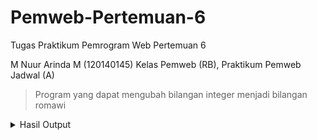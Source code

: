 # Pemweb-Pertemuan-6
Tugas Praktikum Pemrogram Web Pertemuan 6

M Nuur Arinda M (120140145)
Kelas Pemweb (RB), Praktikum Pemweb Jadwal (A)

> Program yang dapat mengubah bilangan integer menjadi bilangan romawi

<details>
<summary>Hasil Output</summary>

Hasil dari bilangan integer yang telah diubah menjadi bilangan romawi

![Output](src/output.png)
</details>

